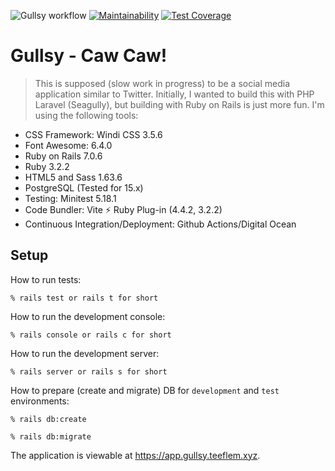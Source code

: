 ![Gullsy workflow](https://github.com/tflem/gullsy/actions/workflows/gullsy.yml/badge.svg)
[![Maintainability](https://api.codeclimate.com/v1/badges/0a97ac093d7e63961675/maintainability)](https://codeclimate.com/github/tflem/gullsy/maintainability)
[![Test Coverage](https://api.codeclimate.com/v1/badges/0a97ac093d7e63961675/test_coverage)](https://codeclimate.com/github/tflem/gullsy/test_coverage)

# Gullsy - Caw Caw!

> This is supposed (slow work in progress) to be a social media application similar to Twitter. Initially, I wanted to build this with PHP Laravel (Seagully), but building with Ruby on Rails is just more fun. I'm using the following tools:

- CSS Framework: Windi CSS 3.5.6
- Font Awesome: 6.4.0
- Ruby on Rails 7.0.6
- Ruby 3.2.2
- HTML5 and Sass 1.63.6
- PostgreSQL (Tested for 15.x)
- Testing: Minitest 5.18.1
- Code Bundler: Vite ⚡️ Ruby Plug-in (4.4.2, 3.2.2)
- Continuous Integration/Deployment: Github Actions/Digital Ocean

## Setup

How to run tests:

```
% rails test or rails t for short
```

How to run the development console:

```
% rails console or rails c for short
```

How to run the development server:

```
% rails server or rails s for short
```

How to prepare (create and migrate) DB for `development` and `test` environments:

```
% rails db:create

% rails db:migrate
```

The application is viewable at https://app.gullsy.teeflem.xyz.

